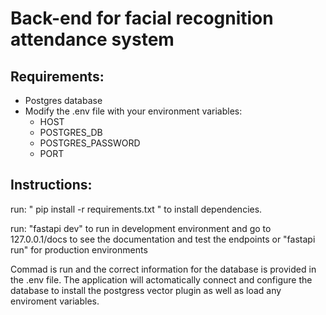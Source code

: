 <h1>
  Back-end for facial recognition attendance system
</h1>
<h2>
 Requirements:
</h2>
<ul>
 <li>
    Postgres database
 </li>
  <li>
    Modify the .env file with your environment variables:
    <ul> 
      <li> HOST </li>
      <li> POSTGRES_DB </li>
      <li> POSTGRES_PASSWORD </li>
      <li> PORT </li>
    </ul>
  </li>
</ul>
<h2>
  Instructions:
</h2>
<p>
  run:  " pip install -r requirements.txt " to install dependencies.
</p>
<p>
  run: "fastapi dev" to run in development environment and go to 127.0.0.1/docs to see the documentation and test the endpoints or "fastapi run" for production environments
</p>
<p>
  Commad is run and the correct information for the database is provided in the .env file. The application will actomatically connect and configure the database to install the postgress vector plugin as well as load any enviroment variables. 
</p>




